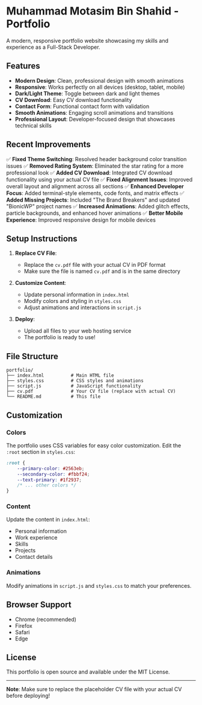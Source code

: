# Muhammad Motasim Bin Shahid - Portfolio

A modern, responsive portfolio website showcasing my skills and experience as a Full-Stack Developer.

## Features

- **Modern Design**: Clean, professional design with smooth animations
- **Responsive**: Works perfectly on all devices (desktop, tablet, mobile)
- **Dark/Light Theme**: Toggle between dark and light themes
- **CV Download**: Easy CV download functionality
- **Contact Form**: Functional contact form with validation
- **Smooth Animations**: Engaging scroll animations and transitions
- **Professional Layout**: Developer-focused design that showcases technical skills

## Recent Improvements

✅ **Fixed Theme Switching**: Resolved header background color transition issues
✅ **Removed Rating System**: Eliminated the star rating for a more professional look
✅ **Added CV Download**: Integrated CV download functionality using your actual CV file
✅ **Fixed Alignment Issues**: Improved overall layout and alignment across all sections
✅ **Enhanced Developer Focus**: Added terminal-style elements, code fonts, and matrix effects
✅ **Added Missing Projects**: Included "The Brand Breakers" and updated "BionicWP" project names
✅ **Increased Animations**: Added glitch effects, particle backgrounds, and enhanced hover animations
✅ **Better Mobile Experience**: Improved responsive design for mobile devices

## Setup Instructions

1. **Replace CV File**: 
   - Replace the `cv.pdf` file with your actual CV in PDF format
   - Make sure the file is named `cv.pdf` and is in the same directory

2. **Customize Content**:
   - Update personal information in `index.html`
   - Modify colors and styling in `styles.css`
   - Adjust animations and interactions in `script.js`

3. **Deploy**:
   - Upload all files to your web hosting service
   - The portfolio is ready to use!

## File Structure

```
portfolio/
├── index.html          # Main HTML file
├── styles.css          # CSS styles and animations
├── script.js           # JavaScript functionality
├── cv.pdf              # Your CV file (replace with actual CV)
└── README.md           # This file
```

## Customization

### Colors
The portfolio uses CSS variables for easy color customization. Edit the `:root` section in `styles.css`:

```css
:root {
    --primary-color: #2563eb;
    --secondary-color: #fbbf24;
    --text-primary: #1f2937;
    /* ... other colors */
}
```

### Content
Update the content in `index.html`:
- Personal information
- Work experience
- Skills
- Projects
- Contact details

### Animations
Modify animations in `script.js` and `styles.css` to match your preferences.

## Browser Support

- Chrome (recommended)
- Firefox
- Safari
- Edge

## License

This portfolio is open source and available under the MIT License.

---

**Note**: Make sure to replace the placeholder CV file with your actual CV before deploying! 